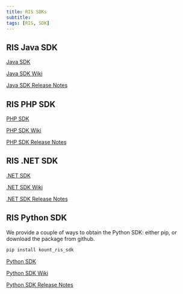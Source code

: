 ```yaml
---
title: RIS SDKs
subtitle:
tags: [RIS, SDK]
---
```


## RIS Java SDK 

<a class="uk-button uk-badge uk-button-default uk-width-1-2" href="https://github.com/Kount/kount-ris-java-sdk">Java SDK</a>

<a class="uk-button uk-badge uk-button-default uk-width-1-2" href="https://github.com/Kount/kount-ris-java-sdk/wiki">Java SDK Wiki</a>

<a class="uk-button uk-badge uk-button-default uk-width-1-2" href="https://github.com/Kount/kount-ris-java-sdk/releases">Java SDK Release Notes</a>

## RIS PHP SDK 

<a class="uk-button uk-badge uk-button-default uk-width-1-2" href="https://github.com/Kount/kount-ris-php-sdk">PHP SDK</a>

<a class="uk-button uk-badge uk-button-default uk-width-1-2" href="https://github.com/Kount/kount-ris-php-sdk/wiki">PHP SDK Wiki</a>

<a class="uk-button uk-badge uk-button-default uk-width-1-2" href="https://github.com/Kount/kount-ris-php-sdk/releases">PHP SDK Release Notes</a>

## RIS .NET SDK 

<a class="uk-button uk-badge uk-button-default uk-width-1-2" href="https://github.com/Kount/kount-ris-dotnet-sdk">.NET SDK</a>

<a class="uk-button uk-badge uk-button-default uk-width-1-2" href="https://github.com/Kount/kount-ris-dotnet-sdk/wiki">.NET SDK Wiki</a>

<a class="uk-button uk-badge uk-button-default uk-width-1-2" href="https://github.com/Kount/kount-ris-dotnet-sdk/releases">.NET SDK Release Notes</a>

## RIS Python SDK

We provide a couple of ways to obtain the Python SDK: either pip, or download the package from github.


```bash
pip install kount_ris_sdk
```

<a class="uk-button uk-badge uk-button-default uk-width-1-2" href="https://github.com/Kount/kount-ris-python-sdk">Python SDK</a>

<a class="uk-button uk-badge uk-button-default uk-width-1-2" href="https://github.com/Kount/kount-ris-python-sdk/wiki">Python SDK Wiki</a>

<a class="uk-button uk-badge uk-button-default uk-width-1-2" href="https://github.com/Kount/kount-ris-python-sdk/releases">Python SDK Release Notes</a>
